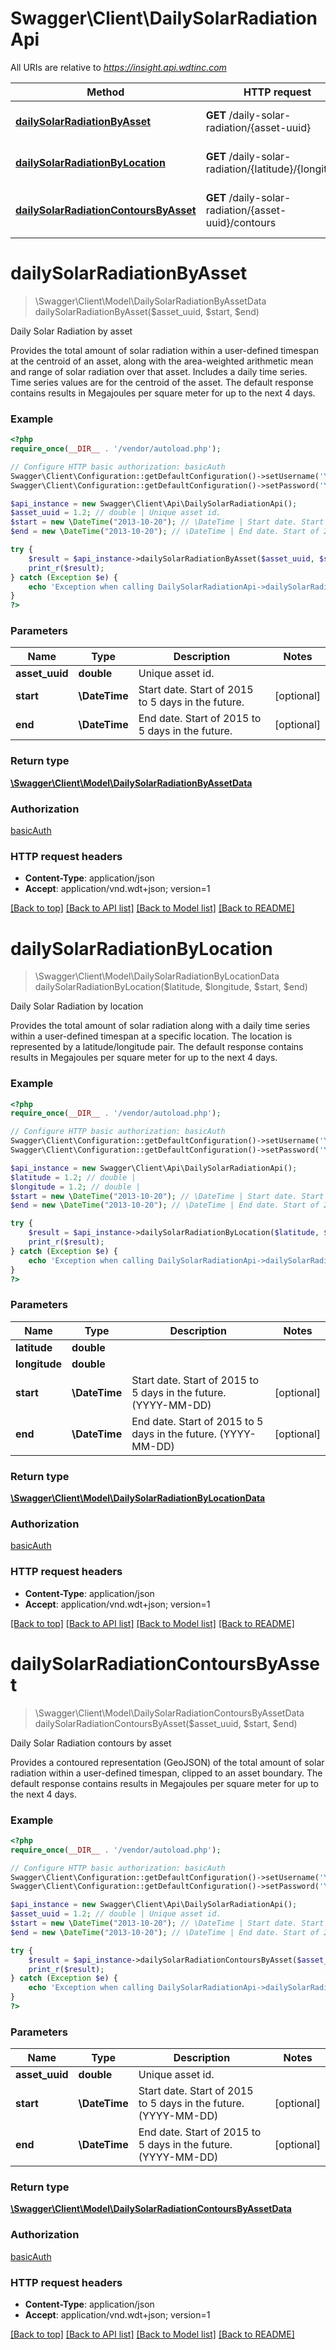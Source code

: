 # Swagger\Client\DailySolarRadiationApi

All URIs are relative to *https://insight.api.wdtinc.com*

Method | HTTP request | Description
------------- | ------------- | -------------
[**dailySolarRadiationByAsset**](DailySolarRadiationApi.md#dailySolarRadiationByAsset) | **GET** /daily-solar-radiation/{asset-uuid} | Daily Solar Radiation by asset
[**dailySolarRadiationByLocation**](DailySolarRadiationApi.md#dailySolarRadiationByLocation) | **GET** /daily-solar-radiation/{latitude}/{longitude} | Daily Solar Radiation by location
[**dailySolarRadiationContoursByAsset**](DailySolarRadiationApi.md#dailySolarRadiationContoursByAsset) | **GET** /daily-solar-radiation/{asset-uuid}/contours | Daily Solar Radiation contours by asset


# **dailySolarRadiationByAsset**
> \Swagger\Client\Model\DailySolarRadiationByAssetData dailySolarRadiationByAsset($asset_uuid, $start, $end)

Daily Solar Radiation by asset

Provides the total amount of solar radiation within a user-defined  timespan at the centroid of an asset, along with the area-weighted  arithmetic mean and range of solar radiation over that asset.  Includes a daily time series. Time series values are for the centroid of the asset. The default response contains results in Megajoules per square meter for up to the next 4 days.

### Example
```php
<?php
require_once(__DIR__ . '/vendor/autoload.php');

// Configure HTTP basic authorization: basicAuth
Swagger\Client\Configuration::getDefaultConfiguration()->setUsername('YOUR_USERNAME');
Swagger\Client\Configuration::getDefaultConfiguration()->setPassword('YOUR_PASSWORD');

$api_instance = new Swagger\Client\Api\DailySolarRadiationApi();
$asset_uuid = 1.2; // double | Unique asset id.
$start = new \DateTime("2013-10-20"); // \DateTime | Start date. Start of 2015 to 5 days in the future.
$end = new \DateTime("2013-10-20"); // \DateTime | End date. Start of 2015 to 5 days in the future.

try {
    $result = $api_instance->dailySolarRadiationByAsset($asset_uuid, $start, $end);
    print_r($result);
} catch (Exception $e) {
    echo 'Exception when calling DailySolarRadiationApi->dailySolarRadiationByAsset: ', $e->getMessage(), PHP_EOL;
}
?>
```

### Parameters

Name | Type | Description  | Notes
------------- | ------------- | ------------- | -------------
 **asset_uuid** | **double**| Unique asset id. |
 **start** | **\DateTime**| Start date. Start of 2015 to 5 days in the future. | [optional]
 **end** | **\DateTime**| End date. Start of 2015 to 5 days in the future. | [optional]

### Return type

[**\Swagger\Client\Model\DailySolarRadiationByAssetData**](../Model/DailySolarRadiationByAssetData.md)

### Authorization

[basicAuth](../../README.md#basicAuth)

### HTTP request headers

 - **Content-Type**: application/json
 - **Accept**: application/vnd.wdt+json; version=1

[[Back to top]](#) [[Back to API list]](../../README.md#documentation-for-api-endpoints) [[Back to Model list]](../../README.md#documentation-for-models) [[Back to README]](../../README.md)

# **dailySolarRadiationByLocation**
> \Swagger\Client\Model\DailySolarRadiationByLocationData dailySolarRadiationByLocation($latitude, $longitude, $start, $end)

Daily Solar Radiation by location

Provides the total amount of solar radiation along with a daily  time series within a user-defined timespan at a specific location.  The location is represented by a latitude/longitude pair. The default response contains results in Megajoules per square meter  for up to the next 4 days.

### Example
```php
<?php
require_once(__DIR__ . '/vendor/autoload.php');

// Configure HTTP basic authorization: basicAuth
Swagger\Client\Configuration::getDefaultConfiguration()->setUsername('YOUR_USERNAME');
Swagger\Client\Configuration::getDefaultConfiguration()->setPassword('YOUR_PASSWORD');

$api_instance = new Swagger\Client\Api\DailySolarRadiationApi();
$latitude = 1.2; // double | 
$longitude = 1.2; // double | 
$start = new \DateTime("2013-10-20"); // \DateTime | Start date. Start of 2015 to 5 days in the future. (YYYY-MM-DD)
$end = new \DateTime("2013-10-20"); // \DateTime | End date. Start of 2015 to 5 days in the future. (YYYY-MM-DD)

try {
    $result = $api_instance->dailySolarRadiationByLocation($latitude, $longitude, $start, $end);
    print_r($result);
} catch (Exception $e) {
    echo 'Exception when calling DailySolarRadiationApi->dailySolarRadiationByLocation: ', $e->getMessage(), PHP_EOL;
}
?>
```

### Parameters

Name | Type | Description  | Notes
------------- | ------------- | ------------- | -------------
 **latitude** | **double**|  |
 **longitude** | **double**|  |
 **start** | **\DateTime**| Start date. Start of 2015 to 5 days in the future. (YYYY-MM-DD) | [optional]
 **end** | **\DateTime**| End date. Start of 2015 to 5 days in the future. (YYYY-MM-DD) | [optional]

### Return type

[**\Swagger\Client\Model\DailySolarRadiationByLocationData**](../Model/DailySolarRadiationByLocationData.md)

### Authorization

[basicAuth](../../README.md#basicAuth)

### HTTP request headers

 - **Content-Type**: application/json
 - **Accept**: application/vnd.wdt+json; version=1

[[Back to top]](#) [[Back to API list]](../../README.md#documentation-for-api-endpoints) [[Back to Model list]](../../README.md#documentation-for-models) [[Back to README]](../../README.md)

# **dailySolarRadiationContoursByAsset**
> \Swagger\Client\Model\DailySolarRadiationContoursByAssetData dailySolarRadiationContoursByAsset($asset_uuid, $start, $end)

Daily Solar Radiation contours by asset

Provides a contoured representation (GeoJSON) of the total amount  of solar radiation within a user-defined timespan, clipped to an asset boundary. The default response contains results in Megajoules per square meter for up to the next 4 days.

### Example
```php
<?php
require_once(__DIR__ . '/vendor/autoload.php');

// Configure HTTP basic authorization: basicAuth
Swagger\Client\Configuration::getDefaultConfiguration()->setUsername('YOUR_USERNAME');
Swagger\Client\Configuration::getDefaultConfiguration()->setPassword('YOUR_PASSWORD');

$api_instance = new Swagger\Client\Api\DailySolarRadiationApi();
$asset_uuid = 1.2; // double | Unique asset id.
$start = new \DateTime("2013-10-20"); // \DateTime | Start date. Start of 2015 to 5 days in the future. (YYYY-MM-DD)
$end = new \DateTime("2013-10-20"); // \DateTime | End date. Start of 2015 to 5 days in the future. (YYYY-MM-DD)

try {
    $result = $api_instance->dailySolarRadiationContoursByAsset($asset_uuid, $start, $end);
    print_r($result);
} catch (Exception $e) {
    echo 'Exception when calling DailySolarRadiationApi->dailySolarRadiationContoursByAsset: ', $e->getMessage(), PHP_EOL;
}
?>
```

### Parameters

Name | Type | Description  | Notes
------------- | ------------- | ------------- | -------------
 **asset_uuid** | **double**| Unique asset id. |
 **start** | **\DateTime**| Start date. Start of 2015 to 5 days in the future. (YYYY-MM-DD) | [optional]
 **end** | **\DateTime**| End date. Start of 2015 to 5 days in the future. (YYYY-MM-DD) | [optional]

### Return type

[**\Swagger\Client\Model\DailySolarRadiationContoursByAssetData**](../Model/DailySolarRadiationContoursByAssetData.md)

### Authorization

[basicAuth](../../README.md#basicAuth)

### HTTP request headers

 - **Content-Type**: application/json
 - **Accept**: application/vnd.wdt+json; version=1

[[Back to top]](#) [[Back to API list]](../../README.md#documentation-for-api-endpoints) [[Back to Model list]](../../README.md#documentation-for-models) [[Back to README]](../../README.md)


